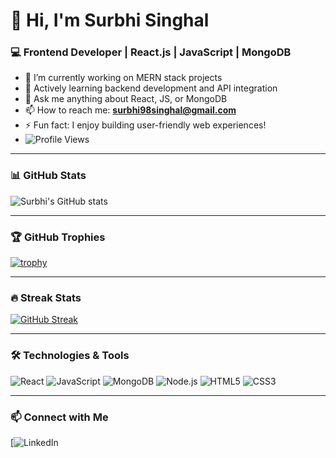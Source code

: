 # 👋 Hi, I'm Surbhi Singhal

### 💻 Frontend Developer | React.js | JavaScript | MongoDB

- 🔭 I’m currently working on MERN stack projects
- 🌱 Actively learning backend development and API integration
- 💬 Ask me anything about React, JS, or MongoDB
- 📫 How to reach me: **surbhi98singhal@gmail.com**
- ⚡ Fun fact: I enjoy building user-friendly web experiences!
- ![Profile Views](https://komarev.com/ghpvc/?username=surbhisinghal1234&label=Profile%20views&color=0e75b6&style=flat)


---

### 📊 GitHub Stats

![Surbhi's GitHub stats](https://github-readme-stats.vercel.app/api?username=surbhisinghal1234&show_icons=true&theme=radical)

---

### 🏆 GitHub Trophies

[![trophy](https://github-profile-trophy.vercel.app/?username=surbhisinghal1234&theme=onedark)](https://github.com/ryo-ma/github-profile-trophy)

---

### 🔥 Streak Stats

[![GitHub Streak](https://streak-stats.demolab.com/?user=surbhisinghal1234&theme=dark)](https://git.io/streak-stats)

---

### 🛠️ Technologies & Tools

![React](https://img.shields.io/badge/-React-61DAFB?style=flat&logo=React&logoColor=white)
![JavaScript](https://img.shields.io/badge/-JavaScript-F7DF1E?style=flat&logo=javascript&logoColor=black)
![MongoDB](https://img.shields.io/badge/-MongoDB-4EA94B?style=flat&logo=mongodb&logoColor=white)
![Node.js](https://img.shields.io/badge/-Node.js-339933?style=flat&logo=node.js&logoColor=white)
![HTML5](https://img.shields.io/badge/-HTML5-E34F26?style=flat&logo=html5&logoColor=white)
![CSS3](https://img.shields.io/badge/-CSS3-1572B6?style=flat&logo=css3&logoColor=white)

---

### 📫 Connect with Me

[![LinkedIn](https://www.linkedin.com/in/surbhi-singhal-701145295/)
